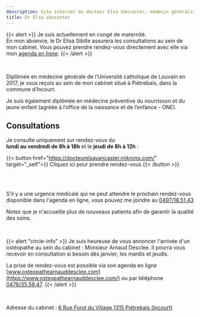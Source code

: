 ```yaml
---
description: Site internet du docteur Elsa Vancaster, médecin généraliste à Incourt (Piétrebais)
title: Dr Elsa Vancaster
---
```


{{< alert >}}
Je suis actuellement en congé de maternité.<br>
En mon absence, le Dr Elisa Sibille assurera les consultations au sein de mon cabinet. Vous pouvez prendre rendez-vous directement avec elle via mon [agenda en ligne](https://docteurelsavancaster.mikrono.com/).
{{< /alert >}}

<br>

Diplômée en médecine générale de l’Université catholique de Louvain en 2017, je vous reçois au sein de mon cabinet situé à Piétrebais, dans la commune d’Incourt.

Je suis également diplômée en médecine préventive du nourrisson et du jeune enfant (agréée à l’office de la naissance et de l’enfance - ONE).

## Consultations

Je consulte uniquement sur rendez-vous du<br>**lundi au vendredi de 8h à 18h** et le **jeudi de 8h à 12h** :

{{< button href="https://docteurelsavancaster.mikrono.com/" target="_self">}}
Cliquez ici pour prendre rendez-vous
{{< /button >}}

<br>
<br>

S'il y a une urgence médicale qui ne peut attendre le prochain rendez-vous disponible dans l'agenda en ligne, vous pouvez me joindre au [0497/18.51.43](tel:+32497185143)

Notez que je n'accueille plus de nouveaux patients afin de garantir la qualité des soins.

<br>

{{< alert "circle-info" >}}
Je suis heureuse de vous annoncer l'arrivée d'un ostéopathe au sein du cabinet : Monsieur Arnaud Desclee. Il pourra vous recevoir en consultation si besoin dès janvier, les mardis et jeudis.

La prise de rendez-vous est possible via son agenda en ligne [www.osteopathearnauddesclee.com](https://www.osteopathearnauddesclee.com/) ou par téléphone [0476/35.59.47](tel:+32476355947).
{{< /alert >}}

<br>

Adresse du cabinet : [6 Rue Fond du Village 1315 Piétrebais (Incourt)](https://g.page/docteur-elsa-vancaster?share)